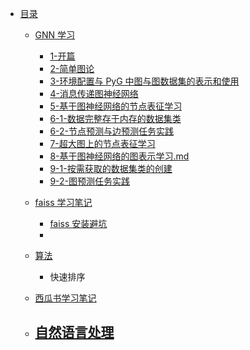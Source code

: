 - [目录](README.md)
  - [GNN 学习]()
    - [1-开篇](GNN学习/1-开篇.md)
    - [2-简单图论](GNN学习/2-简单图论.md)
    - [3-环境配置与 PyG 中图与图数据集的表示和使用](GNN学习/3-环境配置与PyG库.md)
    - [4-消息传递图神经网络](GNN学习/4-消息传递图神经网络.md)
    - [5-基于图神经网络的节点表征学习](GNN学习/5-基于图神经网络的节点表征学习.md)
    - [6-1-数据完整存于内存的数据集类](GNN学习/6-1-数据完整存于内存的数据集类.md)
    - [6-2-节点预测与边预测任务实践](GNN学习/6-2-节点预测与边预测任务实践.md)
    - [7-超大图上的节点表征学习](GNN学习/7-超大图上的节点表征学习.md)
    - [8-基于图神经网络的图表示学习.md](GNN学习/8-基于图神经网络的图表示学习.md)
    - [9-1-按需获取的数据集类的创建](GNN学习/9-1-按需获取的数据集类的创建.md)
    - [9-2-图预测任务实践](GNN学习/9-2-图预测任务实践.md)
  
  - [faiss 学习笔记]()
    - [faiss 安装避坑](miscellaneous/faiss安装避坑.md)
    -
  - [算法]()

    - 快速排序

  - [西瓜书学习笔记]()

  - [自然语言处理]()
    -
